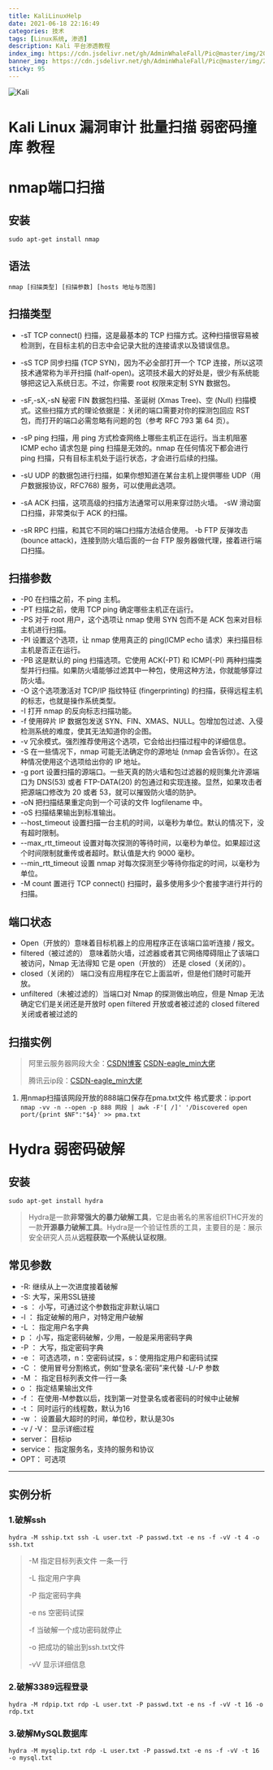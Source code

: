 ```yaml
---
title: KaliLinuxHelp
date: 2021-06-18 22:16:49
categories: 技术
tags: [Linux系统, 渗透]
description: Kali 平台渗透教程
index_img: https://cdn.jsdelivr.net/gh/AdminWhaleFall/Pic@master/img/20210619154844.jpg
banner_img: https://cdn.jsdelivr.net/gh/AdminWhaleFall/Pic@master/img/20210619154844.jpg
sticky: 95
---
```


![Kali](https://cdn.jsdelivr.net/gh/AdminWhaleFall/Pic@master/img/20210619154844.jpg)

# Kali Linux 漏洞审计 批量扫描 弱密码撞库 教程

# nmap端口扫描

## 安装

`sudo apt-get install nmap`

## 语法

`nmap [扫描类型] [扫描参数] [hosts 地址与范围]`

## 扫描类型

- -sT    TCP connect() 扫描，这是最基本的 TCP 扫描方式。这种扫描很容易被检测到，在目标主机的日志中会记录大批的连接请求以及错误信息。     

- -sS    TCP 同步扫描 (TCP SYN)，因为不必全部打开一个 TCP 连接，所以这项技术通常称为半开扫描 (half-open)。这项技术最大的好处是，很少有系统能够把这记入系统日志。不过，你需要 root 权限来定制 SYN 数据包。     

- -sF,-sX,-sN    秘密 FIN 数据包扫描、圣诞树 (Xmas Tree)、空 (Null) 扫描模式。这些扫描方式的理论依据是：关闭的端口需要对你的探测包回应 RST 包，而打开的端口必需忽略有问题的包（参考 RFC 793 第 64 页）。     

- -sP    ping 扫描，用 ping 方式检查网络上哪些主机正在运行。当主机阻塞 ICMP echo 请求包是 ping 扫描是无效的。nmap 在任何情况下都会进行 ping 扫描，只有目标主机处于运行状态，才会进行后续的扫描。     

- -sU    UDP 的数据包进行扫描，如果你想知道在某台主机上提供哪些 UDP（用户数据报协议，RFC768) 服务，可以使用此选项。     

- -sA    ACK 扫描，这项高级的扫描方法通常可以用来穿过防火墙。     -sW    滑动窗口扫描，非常类似于 ACK 的扫描。     

- -sR    RPC 扫描，和其它不同的端口扫描方法结合使用。     -b    FTP 反弹攻击 (bounce attack)，连接到防火墙后面的一台 FTP 服务器做代理，接着进行端口扫描。    

## 扫描参数

- -P0    在扫描之前，不 ping 主机。    
- -PT    扫描之前，使用 TCP ping 确定哪些主机正在运行。     
- -PS    对于 root 用户，这个选项让 nmap 使用 SYN 包而不是 ACK 包来对目标主机进行扫描。    
- -PI    设置这个选项，让 nmap 使用真正的 ping(ICMP echo 请求）来扫描目标主机是否正在运行。    
- -PB    这是默认的 ping 扫描选项。它使用 ACK(-PT) 和 ICMP(-PI) 两种扫描类型并行扫描。如果防火墙能够过滤其中一种包，使用这种方法，你就能够穿过防火墙。     
- -O    这个选项激活对 TCP/IP 指纹特征 (fingerprinting) 的扫描，获得远程主机的标志，也就是操作系统类型。     
- -I    打开 nmap 的反向标志扫描功能。    
- -f    使用碎片 IP 数据包发送 SYN、FIN、XMAS、NULL。包增加包过滤、入侵检测系统的难度，使其无法知道你的企图。     
- -v    冗余模式。强烈推荐使用这个选项，它会给出扫描过程中的详细信息。     
- -S  <IP>   在一些情况下，nmap 可能无法确定你的源地址 (nmap 会告诉你）。在这种情况使用这个选项给出你的 IP 地址。    
- -g port    设置扫描的源端口。一些天真的防火墙和包过滤器的规则集允许源端口为 DNS(53) 或者 FTP-DATA(20) 的包通过和实现连接。显然，如果攻击者把源端口修改为 20 或者 53，就可以摧毁防火墙的防护。     
- -oN    把扫描结果重定向到一个可读的文件 logfilename 中。    
- -oS    扫描结果输出到标准输出。    
- --host_timeout    设置扫描一台主机的时间，以毫秒为单位。默认的情况下，没有超时限制。     
- --max_rtt_timeout    设置对每次探测的等待时间，以毫秒为单位。如果超过这个时间限制就重传或者超时。默认值是大约 9000 毫秒。    
- --min_rtt_timeout    设置 nmap 对每次探测至少等待你指定的时间，以毫秒为单位。    
- -M count    置进行 TCP connect() 扫描时，最多使用多少个套接字进行并行的扫描。 

## 端口状态

- Open（开放的）意味着目标机器上的应用程序正在该端口监听连接 / 报文。
- filtered（被过滤的） 意味着防火墙，过滤器或者其它网络障碍阻止了该端口被访问，Nmap 无法得知 它是 open（开放的） 还是 closed（关闭的）。  
- closed（关闭的） 端口没有应用程序在它上面监听，但是他们随时可能开放。 
- unfiltered（未被过滤的）当端口对 Nmap 的探测做出响应，但是 Nmap 无法确定它们是关闭还是开放时 open filtered 开放或者被过滤的 closed filtered 关闭或者被过滤的

## 扫描实例

> 阿里云服务器网段大全：[CSDN博客](https://blog.csdn.net/nxuu01/article/details/102779652) [CSDN-eagle_min大佬](https://blog.csdn.net/eagle_min/article/details/82260622)
>
> 腾讯云ip段：[CSDN-eagle_min大佬](https://blog.csdn.net/eagle_min/article/details/82260611)

1. 用nmap扫描该网段开放的888端口保存在pma.txt文件 格式要求：ip:port
   `nmap -vv -n --open -p 888 网段 | awk -F'[ /]' '/Discovered open port/{print $NF":"$4}' >> pma.txt`

# Hydra 弱密码破解

## 安装

`sudo apt-get install hydra`

> Hydra是一款**非常强大的暴力破解工具**，它是由著名的黑客组织THC开发的一款**开源暴力破解工具**。Hydra是一个验证性质的工具，主要目的是：展示安全研究人员从**远程获取一个系统认证权限**。

## 常见参数

-  -R: 继续从上一次进度接着破解
- -S: 大写，采用SSL链接
- -s <PORT>： 小写，可通过这个参数指定非默认端口
- -l <LOGIN>： 指定破解的用户，对特定用户破解
- -L <FILE>： 指定用户名字典
- p <PASS>： 小写，指定密码破解，少用，一般是采用密码字典
- -P <FILE>： 大写，指定密码字典
- -e <ns>： 可选选项，n：空密码试探，s：使用指定用户和密码试探
- -C <FILE>： 使用冒号分割格式，例如“登录名:密码”来代替 -L/-P 参数
- -M <FILE>： 指定目标列表文件一行一条
- o <FILE>： 指定结果输出文件
-  -f ： 在使用-M参数以后，找到第一对登录名或者密码的时候中止破解
-  -t <TASKS>： 同时运行的线程数，默认为16
-  -w <TIME>： 设置最大超时的时间，单位秒，默认是30s
-  -v / -V： 显示详细过程
-  server： 目标ip
-  service： 指定服务名，支持的服务和协议
-  OPT： 可选项

---------

## 实例分析

### 1.破解ssh

`hydra -M sship.txt ssh -L user.txt -P passwd.txt -e ns -f -vV -t 4 -o ssh.txt`

> -M 指定目标列表文件 一条一行
>
> -L 指定用户字典 
>
> -P 指定密码字典 
>
> -e ns 空密码试探
>
> -f 当破解一个成功密码就停止
>
> -o 把成功的输出到ssh.txt文件 
>
> -vV 显示详细信息

### 2.破解3389远程登录

`hydra -M rdpip.txt rdp -L user.txt -P passwd.txt -e ns -f -vV -t 16 -o rdp.txt`

### 3.破解MySQL数据库

`hydra -M mysqlip.txt rdp -L user.txt -P passwd.txt -e ns -f -vV -t 16 -o mysql.txt`

